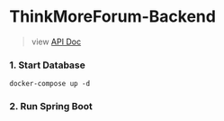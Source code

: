 # ThinkMoreForum-Backend

> view [API Doc](http://localhost:8080/swagger-ui/)

### 1. Start Database

```shell
docker-compose up -d
```

### 2. Run Spring Boot
